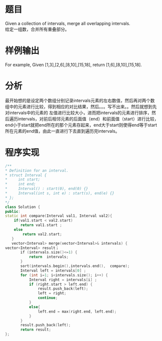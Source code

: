 # 题目
Given a collection of intervals, merge all overlapping intervals.\
给定一组数，合并所有重叠部分。
# 样例输出
For example,
Given [1,3],[2,6],[8,10],[15,18],
return [1,6],[8,10],[15,18]. 
# 分析
最开始想的是设定两个数组分别记录intervals元素的左右数值，然后再对两个数组中的元素进行比较，得到相应的对比结果，然后。。。写不出来。。然后就想到先对intervals中的元素的
左值进行比较大小，进而把intervals的元素进行排序，然后遍历intervals，对前后相邻元素的后面值（end）和前面值（start）进行比较，end小于start就把end所在的那个元素存起来，end大于start则使得end等于start所在元素的end值，由此一直进行下去直到遍历完intervals。
# 程序实现
 ```cpp 
/** 
 * Definition for an interval. 
 * struct Interval { 
 *     int start; 
 *     int end; 
 *     Interval() : start(0), end(0) {} 
 *     Interval(int s, int e) : start(s), end(e) {} 
 * }; 
 */  
class Solution {  
public:
 static int compare(Interval val1, Interval val2){  
     if(val1.start < val2.start)
        return val1.start ;
     else 
         return val2.start;
    }  
    vector<Interval> merge(vector<Interval>& intervals) {  
 vector<Interval> result；
        if (intervals.size()<=1) {  
            return  intervals;  
        }  
        sort(intervals.begin(),intervals.end(),  compare);  
        Interval left = intervals[0] ;  
        for (int i=1; i<intervals.size(); i++) {  
            Interval right = intervals[i] ;  
            if (right.start > left.end) {  
                result.push_back(left);  
                left = right;  
                continue;  
            }
            else{  
                left.end = max(right.end, left.end);  
            }  
        }  
        result.push_back(left);  
        return result;
};  
